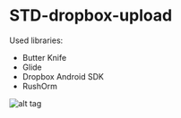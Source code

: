 # STD-dropbox-upload
Used libraries:
- Butter Knife
- Glide
- Dropbox Android SDK 
- RushOrm

![alt tag](https://raw.githubusercontent.com/pengrad/STD-dropbox-upload/master/screenshot.png)
